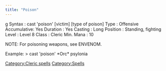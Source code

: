 ```yaml
---
title: "Poison"
---
```


<nowiki>g Syntax : cast 'poison' \[victim\] \[type of poison\] Type :
Offensive Accumulative: Yes Duration : Yes Casting : Long Position :
Standing, fighting Level : Level 8 Class : Cleric Min. Mana : 10

</pre>

NOTE: For poisoning weapons, see ENVENOM.

Example: \> cast 'poison' \*Orc\* psylonia

[Category:Cleric spells](Category:Cleric_spells "wikilink")
[Category:Spells](Category:Spells "wikilink")